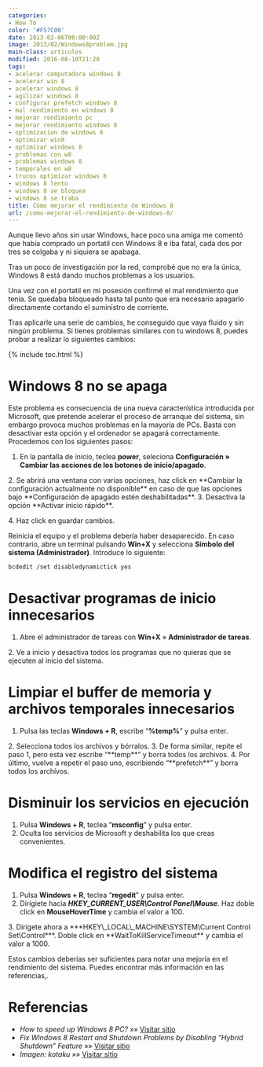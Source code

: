 ```yaml
---
categories:
- How To
color: '#F57C00'
date: 2013-02-06T00:00:00Z
image: 2013/02/Windows8problem.jpg
main-class: articulos
modified: 2016-08-10T21:20
tags:
- acelerar computadora windows 8
- acelerar win 8
- acelerar windows 8
- agilizar windows 8
- configurar prefetch windows 8
- mal rendimiento en windows 8
- mejorar rendimiento pc
- mejorar rendimiento windows 8
- optimizacion de windows 8
- optimizar win8
- optimizar windows 8
- problemas con w8
- problemas windows 8
- temporales en w8
- trucos optimizar windows 8
- windows 8 lento
- windows 8 se bloquea
- windows 8 se traba
title: Cómo mejorar el rendimiento de Windows 8
url: /como-mejorar-el-rendimiento-de-windows-8/
---
```


<figure>
    <amp-img on="tap:lightbox1" role="button" tabindex="0" layout="responsive" src="/assets/img/2013/02/Windows8problem.jpg" alt="Windows8problem" width="640px" height="360px"></amp-img>
</figure>

Aunque llevo años sin usar Windows, hace poco una amiga me comentó que había comprado un portatil con Windows 8 e iba fatal, cada dos por tres se colgaba y ni siquiera se apabaga.

Tras un poco de investigación por la red, comprobé que no era la única, Windows 8 está dando muchos problemas a los usuarios.

Una vez con el portatil en mi posesión confirmé el mal rendimiento que tenía. Se quedaba bloqueado hasta tal punto que era necesario apagarlo directamente cortando el suministro de corriente.

Tras aplicarle una serie de cambios, he conseguido que vaya fluido y sin ningún problema. Si tienes problemas similares con tu windows 8, puedes probar a realizar lo siguientes cambios:  

<!--ad-->

{% include toc.html %}

# Windows 8 no se apaga

Este problema es consecuencia de una nueva característica introducida por Microsoft, que pretende acelerar el proceso de arranque del sistema, sin embargo provoca muchos problemas en la mayoría de PCs. Basta con desactivar esta opción y el ordenador se apagará correctamente. Procedemos con los siguientes pasos:

1. En la pantalla de inicio, teclea **power**, seleciona **Configuración » Cambiar las acciones de los botones de inicio/apagado**.  
<figure>
    <amp-img on="tap:lightbox1" role="button" tabindex="0" layout="responsive" src="/assets/img/2013/02/Change_Power_Settings_Windows_8.png" alt="Change_Power_Settings_Windows_8" width="591px" height="250px"></amp-img>
</figure>
2. Se abrirá una ventana con varias opciones, haz click en **Cambiar la configuración actualmente no disponible** en caso de que las opciones bajo **Configuración de apagado estén deshabilitadas**.
3. Desactiva la opción **Activar inicio rápido**.
<figure>
    <amp-img on="tap:lightbox1" role="button" tabindex="0" layout="responsive" src="/assets/img/2013/02/Disable_Hybrid_Shutdown_Fast_Startup_Windows_8.png" alt="Disable_Hybrid_Shutdown_Fast_Startup_Windows_8" width="540px" height="307px"></amp-img>
</figure> 
4. Haz click en guardar cambios.

Reinicia el equipo y el problema debería haber desaparecido. En caso contrario, abre un terminal pulsando **Win+X** y selecciona **Símbolo del sistema (Administrador)**. Introduce lo siguiente:

```bash
bcdedit /set disabledynamictick yes
```

# Desactivar programas de inicio innecesarios

1. Abre el administrador de tareas con **Win+X** » **Administrador de tareas**.  
<figure>
    <amp-img on="tap:lightbox1" role="button" tabindex="0" layout="responsive" src="/assets/img/2013/02/open-task-manager.jpg" alt="open-task-manager" width="446px" height="395px"></amp-img>
</figure>
2. Ve a inicio y desactiva todos los programas que no quieras que se ejecuten al inicio del sistema.

# Limpiar el buffer de memoria y archivos temporales innecesarios

1. Pulsa las teclas **Windows + R**, escribe “**%temp%**” y pulsa enter.  
<figure>
    <amp-img on="tap:lightbox1" role="button" tabindex="0" layout="responsive" src="/assets/img/2013/02/run-temppercent.jpg" alt="run-temppercent" width="408px" height="210px"></amp-img>
</figure>
2. Selecciona todos los archivos y bórralos.
3. De forma similar, repite el paso 1, pero esta vez escribe “**temp**” y borra todos los archivos.
4. Por último, vuelve a repetir el paso uno, escribiendo “**prefetch**” y borra todos los archívos.

# Disminuir los servicios en ejecución

1. Pulsa **Windows + R**, teclea “**msconfig**” y pulsa enter.
2. Oculta los servicios de Microsoft y deshabilita los que creas convenientes.  
<figure>
    <amp-img on="tap:lightbox1" role="button" tabindex="0" layout="responsive" src="/assets/img/2013/02/stop-services.jpg" alt="stop-services" width="560px" height="373px"></amp-img>
</figure>

# Modifica el registro del sistema

1. Pulsa **Windows + R**, teclea “**regedit**” y pulsa enter.
2. Dirígiete hacia ***HKEY\_CURRENT\_USER\Control Panel\Mouse***. Haz doble click en **MouseHoverTime** y cambia el valor a 100.  
<figure>
    <amp-img on="tap:lightbox1" role="button" tabindex="0" layout="responsive" src="/assets/img/2013/02/edit-mousehovertime.jpg" alt="edit-mousehovertime" width="339px" height="58px"></amp-img>
</figure>
<figure>
    <amp-img on="tap:lightbox1" role="button" tabindex="0" layout="responsive" src="/assets/img/2013/02/edit-value.jpg" alt="edit-value" width="388px" height="171px"></amp-img>
</figure>
3. Dirígete ahora a ***HKEY\_LOCAL\_MACHINE\SYSTEM\Current Control Set\Control***. Doble click en **WaitToKillServiceTimeout** y cambia el valor a 1000.  
<figure>
    <amp-img on="tap:lightbox1" role="button" tabindex="0" layout="responsive" src="/assets/img/2013/02/edit-value-wait.jpg" alt="edit-value-wait" width="389px" height="172px"></amp-img>
</figure>

Estos cambios deberías ser suficientes para notar una mejoría en el rendimiento del sistema. Puedes encontrar más información en las referencias,.

# Referencias

- *How to speed up Windows 8 PC?* »» <a href="http://mywindows8.org/speed-up-windows-8/" target="_blank">Visitar sitio</a>  
- *Fix Windows 8 Restart and Shutdown Problems by Disabling “Hybrid Shutdown” Feature* »» <a href="http://www.askvg.com/fix-windows-8-restart-and-shutdown-problems-by-disabling-hybrid-shutdown-feature/" target="_blank">Visitar sitio</a>
- *Imagen: kotaku* »» <a href="http://kotaku.com/5897763/three-killer-problems-that-threaten-windows-8" target="_blank">Visitar sitio</a>
